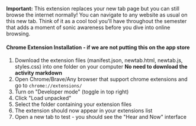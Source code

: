 **Important:** This extension replaces your new tab page but you can still browse the internet normally! You can navigate to any website as usual on this new tab. Think of it as a cool tool you'll have throughout the semester that adds a moment of sonic awareness before you dive into online browsing.



#### Chrome Extension Installation - if we are not putting this on the app store

1. Download the extension files (manifest.json, newtab.html, newtab.js, styles.css) into one folder on your computer **No need to download the activity markdown**
2. Open Chrome/Brave/Any browser that support chrome extensions and go to `chrome://extensions/`
3. Turn on "Developer mode" (toggle in top right)
4. Click "Load unpacked"
5. Select the folder containing your extension files
6. The extension should now appear in your extensions list
7. Open a new tab to test - you should see the "Hear and Now" interface
